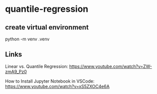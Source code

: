 # quantile-regression

## create virtual environment

python -m venv .venv

## Links

Linear vs. Quantile Regression:
https://www.youtube.com/watch?v=ZW-zmA9_Pz0

How to Install Jupyter Notebook in VSCode:
https://www.youtube.com/watch?v=xS5ZXOC4e6A
